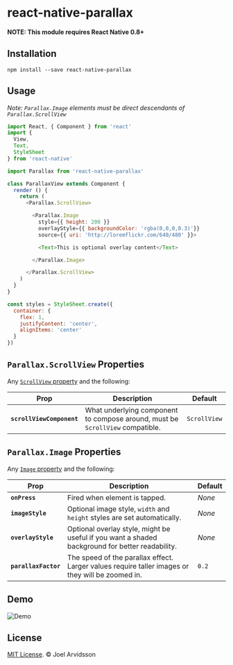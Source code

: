 # react-native-parallax

**NOTE: This module requires React Native 0.8+**

## Installation

```
npm install --save react-native-parallax
```

## Usage

*Note: `Parallax.Image` elements must be direct descendants of `Parallax.ScrollView`*

```js
import React, { Component } from 'react'
import {
  View,
  Text,
  StyleSheet
} from 'react-native'

import Parallax from 'react-native-parallax'

class ParallaxView extends Component {
  render () {
    return (
      <Parallax.ScrollView>

        <Parallax.Image
          style={{ height: 200 }}
          overlayStyle={{ backgroundColor: 'rgba(0,0,0,0.3)'}}
          source={{ uri: 'http://loremflickr.com/640/480' }}>

          <Text>This is optional overlay content</Text>

        </Parallax.Image>

      </Parallax.ScrollView>
    )
  }
}

const styles = StyleSheet.create({
  container: {
    flex: 1,
    justifyContent: 'center',
    alignItems: 'center'
  }
})
```

## `Parallax.ScrollView` Properties

Any [`ScrollView` property](http://facebook.github.io/react-native/docs/scrollview.html) and the following:

| Prop | Description | Default |
|---|---|---|
|**`scrollViewComponent`**|What underlying component to compose around, must be `ScrollView` compatible. |`ScrollView`|

## `Parallax.Image` Properties

Any [`Image` property](http://facebook.github.io/react-native/docs/image.html) and the following:

| Prop | Description | Default |
|---|---|---|
|**`onPress`**|Fired when element is tapped.|*None*|
|**`imageStyle`**|Optional image style, `width` and `height` styles are set automatically.|*None*|
|**`overlayStyle`**|Optional overlay style, might be useful if you want a shaded background for better readability. |*None*|
|**`parallaxFactor`**|The speed of the parallax effect. Larger values require taller images or they will be zoomed in. |`0.2`|

## Demo

![Demo](https://cloud.githubusercontent.com/assets/378279/8894786/81b493f8-33c3-11e5-9a5a-8695642c6ee7.gif)

## License

[MIT License](http://opensource.org/licenses/mit-license.html). © Joel Arvidsson
